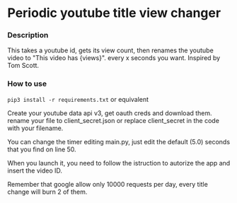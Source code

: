 # Periodic youtube title view changer
### Description
This takes a youtube id, gets its view count, then renames the youtube video to "This video has {views}". every x seconds you want. Inspired by Tom Scott.

### How to use

`pip3 install -r requirements.txt`
or equivalent

Create your youtube data api v3, get oauth creds and download them. rename your file to client_secret.json or replace client_secret in the code with your filename.

You can change the timer editing main.py, just edit the default (5.0) seconds that you find on line 50.

When you launch it, you need to follow the istruction to autorize the app and insert the video ID.

Remember that google allow only 10000 requests per day, every title change will burn 2 of them.
